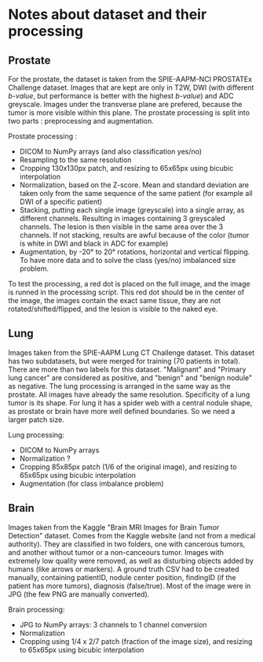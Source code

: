 # Notes about dataset and their processing
## Prostate
For the prostate, the dataset is taken from the SPIE-AAPM-NCI PROSTATEx Challenge dataset. Images that are kept are only in T2W, DWI (with different *b-value*, but performance is better with the highest *b-value*) and ADC greyscale. Images under the transverse plane are prefered, because the tumor is more visible within this plane. The prostate processing is split into two parts : preprocessing and augmentation.

Prostate processing :
- DICOM to NumPy arrays (and also classification yes/no)
- Resampling to the same resolution
- Cropping 130x130px patch, and resizing to 65x65px using bicubic interpolation
- Normalization, based on the Z-score. Mean and standard deviation are taken only from the same sequence of the same patient (for example all DWI of a specific patient)
- Stacking, putting each single image (greyscale) into a single array, as different channels. Resulting in images containing 3 greyscaled channels. The lesion is then visible in the same area over the 3 channels. If not stacking, results are awful because of the color (tumor is white in DWI and black in ADC for example)
- Augmentation, by -20° to 20° rotations, horizontal and vertical flipping. To have more data and to solve the class (yes/no) imbalanced size problem.

To test the processing, a red dot is placed on the full image, and the image is runned in the processing script. This red dot should be in the center of the image, the images contain the exact same tissue, they are not rotated/shifted/flipped, and the lesion is visible to the naked eye.

## Lung
Images taken from the SPIE-AAPM Lung CT Challenge dataset. This dataset has two subdatasets, but were merged for training (70 patients in total). There are more than two labels for this dataset. "Malignant" and "Primary lung cancer" are considered as positive, and "benign" and "benign nodule" as negative. The lung processing is arranged in the same way as the prostate. All images have already the same resolution. Specificity of a lung tumor is its shape. For lung it has a spider web with a central nodule shape, as prostate or brain have more well defined boundaries. So we need a larger patch size.

Lung processing:
- DICOM to NumPy arrays
- Normalization ?
- Cropping 85x85px patch (1/6 of the original image), and resizing to 65x65px using bicubic interpolation
- Augmentation (for class imbalance problem)

## Brain
Images taken from the Kaggle "Brain MRI Images for Brain Tumor Detection" dataset. Comes from the Kaggle website (and not from a medical authority). They are classified in two folders, one with cancerous tumors, and another without tumor or a non-canceours tumor. Images with extremely low quality were removed, as well as disturbing objects added by humans (like arrows or markers). A ground truth CSV had to be created manually, containing patientID, nodule center position, findingID (if the patient has more tumors), diagnosis (false/true). Most of the image were in JPG (the few PNG are manually converted).

Brain processing:
- JPG to NumPy arrays: 3 channels to 1 channel conversion
- Normalization
- Cropping using 1/4 x 2/7 patch (fraction of the image size), and resizing to 65x65px using bicubic interpolation
